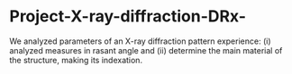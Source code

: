 # Project-X-ray-diffraction-DRx-
We analyzed parameters of an X-ray diffraction pattern experience: (i) analyzed measures in rasant angle and (ii) determine the main material of the structure, making its indexation.
